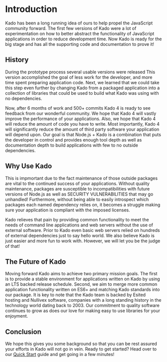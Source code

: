 # Introduction

Kado has been a long running idea of ours to help propel the JavaScript
community forward. The first few versions of Kado were a lot of experimentation
on how to better abstract the functionality of JavaScript applications in order
to reduce development time. Now Kado is ready for the big stage and has all
the supporting code and documentation to prove it!

## History

During the prototype process several usable versions were released
This version accomplished the goal of less work for the developer, and more time
spent preparing application code. Next, we learned that we could take this step
even further by changing Kado from a packaged application into a collection
of libraries that could be used to build what Kado was using with no
dependencies.

Now, after 6 months of work and 500+ commits Kado 4 is ready to see feedback
from our wonderful community. We hope that Kado 4 will vastly improve the
performance of your applications. Also, we hope that Kado 4 will reduce the
amount of code you have to write. Most importantly, Kado 4 will significantly
reduce the amount of third party software your application will depend upon. Our
goal is that Node.js + Kado is a combination that puts the developer in control
and provides enough tool depth as well as documentation depth to build applications with
few to no outside dependencies.

## Why Use Kado

This is impmortant due to the fact  maintenance of those outside packages are
vital to the continued success of your applications. Without quality
maintenance, packages are susceptible to incompatibilities with future versions
of Node.js as well as SECURITY VULNERABILITIES that may go unhandled!
Furthermore, without being able to easily introspect which packages each named
dependency relies on, it becomes a struggle making sure your application is
compliant with the imposed licenses.

Kado relieves that pain by providing common functionality to meet the needs of
command line applications and web servers without the use of external
software. Prior to Kado even basic web servers relied on hundreds of external
dependencies just to say hello world. We also believe Kado is just easier and
more fun to work with. However, we will let you be the judge of that!

## The Future of Kado

Moving forward Kado aims to achieve two primary mission goals. The first
is to provide a stable environment for applications written on Kado by using
an LTS backed release schedule. Second, we aim to merge more common application
functionality written on ES6+ and matching Kado standards into our package.
It is key to note that the Kado team is backed by Esited hosting and Nullivex
software, companies with a long standing history in the technology world dating
back to 2003. Our commitment to quality software continues to grow as does our
love for making easy to use libraries for your enjoyment.

## Conclusion

We hope this gives you some background so that you can be rest assured your
efforts in Kado will not go in vein. Ready to get started? Head over to our
[Quick Start](../guide/QuickStart.md) guide and get going in a few minutes!
